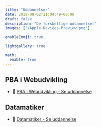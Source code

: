 ```yaml
---
title: "Uddannelser"
date: 2019-08-02T11:04:49+08:00
draft: false
description: "De forskellige uddannelser"
images: ["/Apple-Devices-Preview.png"]

enableEmoji: true

lightgallery: true

math:
  enable: true
---
```

## PBA i Webudvikling
* :rocket: [PBA i Webudvikling - Se uddannelse](pbawebudvikling/)


## Datamatiker

* :rocket: [Datamatiker - Se uddannelse](datamatiker/)
